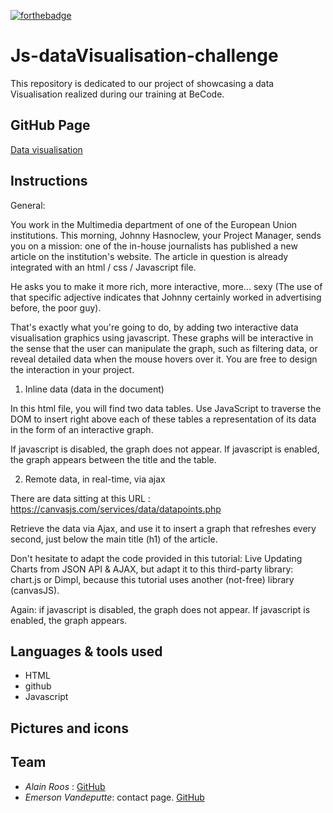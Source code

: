 [![forthebadge](https://forthebadge.com/images/badges/fuck-it-ship-it.svg)](https://forthebadge.com)

# Js-dataVisualisation-challenge

This repository is dedicated to our project of showcasing a data Visualisation realized during our training at BeCode.

## GitHub Page

[Data visualisation](https://alain17-web.github.io/js-dataVisualisation-challenge/)

## Instructions

General:

You work in the Multimedia department of one of the European Union institutions. This morning, Johnny Hasnoclew, your Project Manager, sends you on a mission: one of the in-house journalists has published a new article on the institution's website. The article in question is already integrated with an html / css / Javascript file.

He asks you to make it more rich, more interactive, more... sexy (The use of that specific adjective indicates that Johnny certainly worked in advertising before, the poor guy).

That's exactly what you're going to do, by adding two interactive data visualisation graphics using javascript. These graphs will be interactive in the sense that the user can manipulate the graph, such as filtering data, or reveal detailed data when the mouse hovers over it. You are free to design the interaction in your project.

1. Inline data (data in the document)

In this html file, you will find two data tables. Use JavaScript to traverse the DOM to insert right above each of these tables a representation of its data in the form of an interactive graph.

If javascript is disabled, the graph does not appear. If javascript is enabled, the graph appears between the title and the table.

2. Remote data, in real-time, via ajax

There are data sitting at this URL : https://canvasjs.com/services/data/datapoints.php

Retrieve the data via Ajax, and use it to insert a graph that refreshes every second, just below the main title (h1) of the article.

Don't hesitate to adapt the code provided in this tutorial: Live Updating Charts from JSON API & AJAX, but adapt it to this third-party library: chart.js or Dimpl, because this tutorial uses another (not-free) library (canvasJS).

Again: if javascript is disabled, the graph does not appear. If javascript is enabled, the graph appears.
## Languages & tools used

- HTML
- github
- Javascript

## Pictures and icons



## Team

- _Alain Roos_ : [GitHub](https://github.com/alain17-web)
- _Emerson Vandeputte_: contact page. [GitHub](https://github.com/hallomoto-beta)
